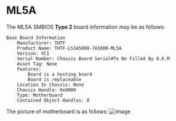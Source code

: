 # ML5A  

The ML5A SMBIOS **Type 2** board information may be as follows:  
```  
Base Board Information
	Manufacturer: THTF
	Product Name: THTF-LS3A5000-7A1000-ML5A
	Version: VC1
	Serial Number: Chassis Board Serial#To Be Filled By O.E.M
	Asset Tag: None
	Features:
		Board is a hosting board
		Board is replaceable
	Location In Chassis: None
	Chassis Handle: 0x0000
	Type: Motherboard
	Contained Object Handles: 0
```  
The picture of motherboard is as follows:
![image](https://github.com/loongson/Firmware/blob/main/Image/ML5A.jpg)

